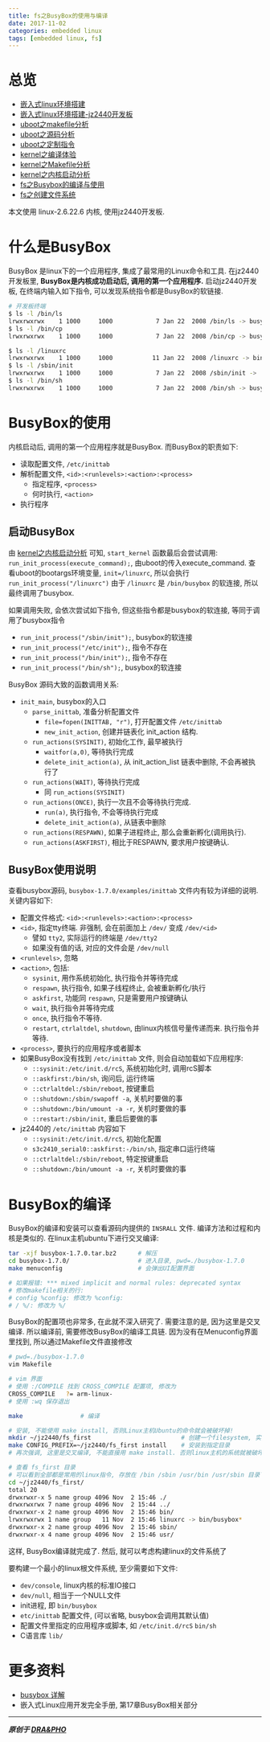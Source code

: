 ```yaml
---
title: fs之BusyBox的使用与编译
date: 2017-11-02
categories: embedded linux
tags: [embedded linux, fs]
---
```


# 总览
- [嵌入式linux环境搭建](https://draapho.github.io/2017/02/16/1705-linux-env/)
- [嵌入式linux环境搭建-jz2440开发板](https://draapho.github.io/2017/02/21/1707-jz2440-env/)
- [uboot之makefile分析](https://draapho.github.io/2017/07/07/1719-uboot-makefile/)
- [uboot之源码分析](https://draapho.github.io/2017/08/25/1720-uboot-source/)
- [uboot之定制指令](https://draapho.github.io/2017/08/30/1721-uboot-modify/)
- [kernel之编译体验](https://draapho.github.io/2017/09/01/1722-kernel-compile/)
- [kernel之Makefile分析](https://draapho.github.io/2017/09/14/1724-kernel-makefile/)
- [kernel之内核启动分析](https://draapho.github.io/2017/09/15/1725-kernel-launch/)
- [fs之Busybox的编译与使用](https://draapho.github.io/2017/11/02/1730-fs-busybox/)
- [fs之创建文件系统](https://draapho.github.io/2017/11/03/1731-fs-build/)

本文使用 linux-2.6.22.6 内核, 使用jz2440开发板.

# 什么是BusyBox
BusyBox 是linux下的一个应用程序, 集成了最常用的Linux命令和工具.
在jz2440开发板里, **BusyBox是内核成功启动后, 调用的第一个应用程序.**
启动jz2440开发板, 在终端内输入如下指令, 可以发现系统指令都是BusyBox的软链接.

``` bash
# 开发板终端
$ ls -l /bin/ls
lrwxrwxrwx    1 1000     1000            7 Jan 22  2008 /bin/ls -> busybox
$ ls -l /bin/cp
lrwxrwxrwx    1 1000     1000            7 Jan 22  2008 /bin/cp -> busybox

$ ls -l /linuxrc
lrwxrwxrwx    1 1000     1000           11 Jan 22  2008 /linuxrc -> bin/busybox
$ ls -l /sbin/init
lrwxrwxrwx    1 1000     1000            7 Jan 22  2008 /sbin/init -> ../bin/busybox
$ ls -l /bin/sh
lrwxrwxrwx    1 1000     1000            7 Jan 22  2008 /bin/sh -> busybox
```

# BusyBox的使用

内核启动后, 调用的第一个应用程序就是BusyBox. 而BusyBox的职责如下:
- 读取配置文件, `/etc/inittab`
- 解析配置文件, `<id>:<runlevels>:<action>:<process>`  
    - 指定程序, `<process>`
    - 何时执行, `<action>`
- 执行程序


## 启动BusyBox
由 [kernel之内核启动分析](https://draapho.github.io/2017/09/15/1725-kernel-launch/) 可知, 
`start_kernel` 函数最后会尝试调用: `run_init_process(execute_command);`, 由uboot的传入execute_command.
查看uboot的bootargs环境变量, `init=/linuxrc`, 所以会执行 `run_init_process("/linuxrc")`
由于 `/linuxrc` 是 `/bin/busybox` 的软连接, 所以最终调用了busybox.

如果调用失败, 会依次尝试如下指令, 但这些指令都是busybox的软连接, 等同于调用了busybox指令
- `run_init_process("/sbin/init");`, busybox的软连接
- `run_init_process("/etc/init");`, 指令不存在
- `run_init_process("/bin/init");`, 指令不存在
- `run_init_process("/bin/sh");`, busybox的软连接

BusyBox 源码大致的函数调用关系:
- `init_main`, busybox的入口
    - `parse_inittab`, 准备分析配置文件
        - `file=fopen(INITTAB, "r")`, 打开配置文件 `/etc/inittab`
        - `new_init_action`, 创建并链表化 init_action 结构.
    - `run_actions(SYSINIT)`, 初始化工作, 最早被执行
        - `waitfor(a,0)`, 等待执行完成
        - `delete_init_action(a)`, 从 init_action_list 链表中删除, 不会再被执行了
    - `run_actions(WAIT)`, 等待执行完成
        - 同 `run_actions(SYSINIT)`
    - `run_actions(ONCE)`, 执行一次且不会等待执行完成.
        - `run(a)`, 执行指令, 不会等待执行完成
        - `delete_init_action(a)`, 从链表中删除
    - `run_actions(RESPAWN)`, 如果子进程终止, 那么会重新孵化(调用执行).
    - `run_actions(ASKFIRST)`, 相比于RESPAWN, 要求用户按键确认.

## BusyBox使用说明
查看busybox源码, `busybox-1.7.0/examples/inittab` 文件内有较为详细的说明.
关键内容如下:
- 配置文件格式: `<id>:<runlevels>:<action>:<process>`
- `<id>`, 指定tty终端. 非强制, 会在前面加上 `/dev/` 变成 `/dev/<id>`
    - 譬如 `tty2`, 实际运行的终端是 `/dev/tty2`
    - 如果没有值的话, 对应的文件会是 `/dev/null`
- `<runlevels>`, 忽略
- `<action>`, 包括:
    - `sysinit`, 用作系统初始化, 执行指令并等待完成
    - `respawn`, 执行指令, 如果子线程终止, 会被重新孵化/执行
    - `askfirst`, 功能同 `respawn`, 只是需要用户按键确认
    - `wait`, 执行指令并等待完成
    - `once`, 执行指令不等待.
    - `restart`, `ctrlaltdel`, `shutdown`, 由linux内核信号量传递而来. 执行指令并等待.
- `<process>`, 要执行的应用程序或者脚本
- 如果BusyBox没有找到 `/etc/inittab` 文件, 则会自动加载如下应用程序:
    - `::sysinit:/etc/init.d/rcS`, 系统初始化时, 调用rcS脚本
    - `::askfirst:/bin/sh`, 询问后, 运行终端
    - `::ctrlaltdel:/sbin/reboot`, 按键重启
    - `::shutdown:/sbin/swapoff -a`, 关机时要做的事
    - `::shutdown:/bin/umount -a -r`, 关机时要做的事
    - `::restart:/sbin/init`, 重启后要做的事
- jz2440的 `/etc/inittab` 内容如下
    - `::sysinit:/etc/init.d/rcS`, 初始化配置
    - `s3c2410_serial0::askfirst:-/bin/sh`, 指定串口运行终端
    - `::ctrlaltdel:/sbin/reboot`, 特定按键重启
    - `::shutdown:/bin/umount -a -r`, 关机时要做的事

# BusyBox的编译

BusyBox的编译和安装可以查看源码内提供的 `INSRALL` 文件. 编译方法和过程和内核是类似的.
在linux主机ubuntu下进行交叉编译:

``` bash
tar -xjf busybox-1.7.0.tar.bz2      # 解压
cd busybox-1.7.0/                   # 进入目录, pwd=./busybox-1.7.0
make menuconfig                     # 会弹出UI配置界面

# 如果报错: *** mixed implicit and normal rules: deprecated syntax
# 修改makefile相关的行:
# config %config: 修改为 %config:
# / %/: 修改为 %/
```

BusyBox的配置项也非常多, 在此就不深入研究了. 
需要注意的是, 因为这里是交叉编译. 所以编译前, 需要修改BusyBox的编译工具链.
因为没有在Menuconfig界面里找到, 所以通过Makefile文件直接修改

``` bash
# pwd=./busybox-1.7.0
vim Makefile

# vim 界面
# 使用 :/COMPILE 找到 CROSS_COMPILE 配置项, 修改为
CROSS_COMPILE   ?= arm-linux-
# 使用 :wq 保存退出

make                # 编译

# 安装, 不能使用 make install, 否则Linux主机Ubuntu的命令就会被破坏掉!
mkdir ~/jz2440/fs_first                         # 创建一个filesystem, 实验用
make CONFIG_PREFIX=~/jz2440/fs_first install    # 安装到指定目录
# 再次强调, 这里是交叉编译, 不能直接用 make install. 否则linux主机的系统就被破坏了.

# 查看 fs_first 目录
# 可以看到全部都是常用的linux指令, 存放在 /bin /sbin /usr/bin /usr/sbin 目录下面.
cd ~/jz2440/fs_first/
total 20
drwxrwxr-x 5 name group 4096 Nov  2 15:46 ./
drwxrwxrwx 7 name group 4096 Nov  2 15:44 ../
drwxrwxr-x 2 name group 4096 Nov  2 15:46 bin/
lrwxrwxrwx 1 name group   11 Nov  2 15:46 linuxrc -> bin/busybox*
drwxrwxr-x 2 name group 4096 Nov  2 15:46 sbin/
drwxrwxr-x 4 name group 4096 Nov  2 15:46 usr/
```

这样, BusyBox编译就完成了.
然后, 就可以考虑构建linux的文件系统了

要构建一个最小的linux根文件系统, 至少需要如下文件:
- `dev/console`, linux内核的标准IO接口 
- `dev/null`, 相当于一个NULL文件
- init进程, 即 `bin/busybox`
- `etc/inittab` 配置文件, (可以省略, busybox会调用其默认值)
- 配置文件里指定的应用程序或脚本, 如 `/etc/init.d/rcS` `bin/sh`
- C语言库 `lib/`


# 更多资料
- [busybox 详解](http://blog.csdn.net/kyokowl/article/details/6921640)
- 嵌入式Linux应用开发完全手册, 第17章BusyBox相关部分

----------

***原创于 [DRA&PHO](https://draapho.github.io/)***